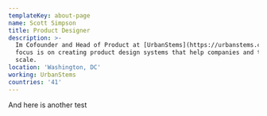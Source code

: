 ```yaml
---
templateKey: about-page
name: Scott Simpson
title: Product Designer
description: >-
  Im Cofounder and Head of Product at [UrbanStems](https://urbanstems.com). My
  focus is on creating product design systems that help companies and teams
  scale.
location: 'Washington, DC'
working: UrbanStems
countries: '41'
---
```

And here is another test
